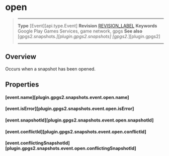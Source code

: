 # open

> --------------------- ------------------------------------------------------------------------------------------
> __Type__              [Event][api.type.Event]
> __Revision__          [REVISION_LABEL](REVISION_URL)
> __Keywords__          Google Play Games Services, game network, gpgs
> __See also__          [gpgs2.snapshots.*][plugin.gpgs2.snapshots]
>                       [gpgs2.*][plugin.gpgs2]
> --------------------- ------------------------------------------------------------------------------------------

## Overview

Occurs when a snapshot has been opened.

## Properties

#### [event.name][plugin.gpgs2.snapshots.event.open.name]

#### [event.isError][plugin.gpgs2.snapshots.event.open.isError]

#### [event.snapshotId][plugin.gpgs2.snapshots.event.open.snapshotId]

#### [event.conflictId][plugin.gpgs2.snapshots.event.open.conflictId]

#### [event.conflictingSnapshotId][plugin.gpgs2.snapshots.event.open.conflictingSnapshotId]